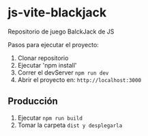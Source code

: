 # js-vite-blackjack
Repositorio de juego BalckJack de JS

Pasos para ejecutar el proyecto:
1. Clonar repositorio
2. Ejecutar 'npm install'
3. Correr el devServer ``npm run dev``
4. Abrir el proyecto en: ``http://localhost:3000``

## Producción
1. Ejecutar ``npm run build``
2. Tomar la carpeta ``dist y desplegarla``

